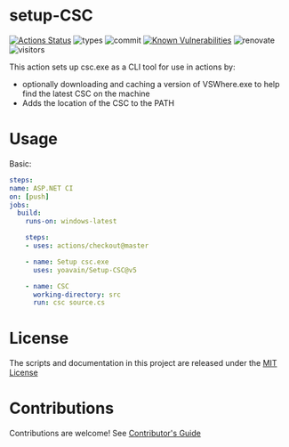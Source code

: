 # setup-CSC
[![Actions Status](https://github.com/yoavain/Setup-CSC/workflows/PR%20Checks/badge.svg)](https://github.com/yoavain/Setup-CSC/actions)
![types](https://img.shields.io/npm/types/typescript.svg)
![commit](https://img.shields.io/github/last-commit/yoavain/Setup-CSC.svg)
[![Known Vulnerabilities](https://snyk.io//test/github/yoavain/Setup-CSC/badge.svg?targetFile=package.json)](https://snyk.io//test/github/yoavain/Setup-CSC?targetFile=package.json)
![renovate](https://badges.renovateapi.com/github/yoavain/Setup-CSC)
![visitors](https://visitor-badge.glitch.me/badge?page_id=yoavain.Setup-CSC)


This action sets up csc.exe as a CLI tool for use in actions by:
- optionally downloading and caching a version of VSWhere.exe to help find the latest CSC on the machine
- Adds the location of the CSC to the PATH


# Usage

Basic:
```yaml
steps:
name: ASP.NET CI
on: [push]
jobs:
  build:
    runs-on: windows-latest

    steps:
    - uses: actions/checkout@master

    - name: Setup csc.exe
      uses: yoavain/Setup-CSC@v5

    - name: CSC
      working-directory: src
      run: csc source.cs
```


# License

The scripts and documentation in this project are released under the [MIT License](LICENSE)

# Contributions

Contributions are welcome!  See [Contributor's Guide](docs/contributors.md)
